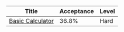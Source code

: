 | Title                                                              | Acceptance   | Level   |
|--------------------------------------------------------------------|--------------|---------|
| [Basic Calculator](https://leetcode.com/problems/basic-calculator) | 36.8%        | Hard    |